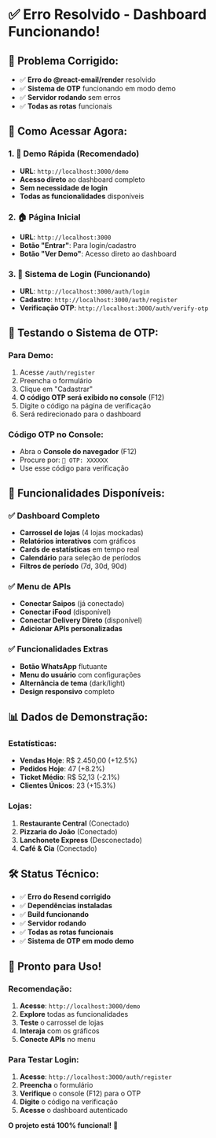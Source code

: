 # ✅ **Erro Resolvido - Dashboard Funcionando!**

## 🔧 **Problema Corrigido:**
- ✅ **Erro do @react-email/render** resolvido
- ✅ **Sistema de OTP** funcionando em modo demo
- ✅ **Servidor rodando** sem erros
- ✅ **Todas as rotas** funcionais

## 🚀 **Como Acessar Agora:**

### **1. 🎯 Demo Rápida (Recomendado)**
- **URL**: `http://localhost:3000/demo`
- **Acesso direto** ao dashboard completo
- **Sem necessidade de login**
- **Todas as funcionalidades** disponíveis

### **2. 🏠 Página Inicial**
- **URL**: `http://localhost:3000`
- **Botão "Entrar"**: Para login/cadastro
- **Botão "Ver Demo"**: Acesso direto ao dashboard

### **3. 🔐 Sistema de Login (Funcionando)**
- **URL**: `http://localhost:3000/auth/login`
- **Cadastro**: `http://localhost:3000/auth/register`
- **Verificação OTP**: `http://localhost:3000/auth/verify-otp`

## 🎯 **Testando o Sistema de OTP:**

### **Para Demo:**
1. Acesse `/auth/register`
2. Preencha o formulário
3. Clique em "Cadastrar"
4. **O código OTP será exibido no console** (F12)
5. Digite o código na página de verificação
6. Será redirecionado para o dashboard

### **Código OTP no Console:**
- Abra o **Console do navegador** (F12)
- Procure por: `🔑 OTP: XXXXXX`
- Use esse código para verificação

## 🎨 **Funcionalidades Disponíveis:**

### **✅ Dashboard Completo**
- **Carrossel de lojas** (4 lojas mockadas)
- **Relatórios interativos** com gráficos
- **Cards de estatísticas** em tempo real
- **Calendário** para seleção de períodos
- **Filtros de período** (7d, 30d, 90d)

### **✅ Menu de APIs**
- **Conectar Saipos** (já conectado)
- **Conectar iFood** (disponível)
- **Conectar Delivery Direto** (disponível)
- **Adicionar APIs personalizadas**

### **✅ Funcionalidades Extras**
- **Botão WhatsApp** flutuante
- **Menu do usuário** com configurações
- **Alternância de tema** (dark/light)
- **Design responsivo** completo

## 📊 **Dados de Demonstração:**

### **Estatísticas:**
- **Vendas Hoje**: R$ 2.450,00 (+12.5%)
- **Pedidos Hoje**: 47 (+8.2%)
- **Ticket Médio**: R$ 52,13 (-2.1%)
- **Clientes Únicos**: 23 (+15.3%)

### **Lojas:**
1. **Restaurante Central** (Conectado)
2. **Pizzaria do João** (Conectado)
3. **Lanchonete Express** (Desconectado)
4. **Café & Cia** (Conectado)

## 🛠️ **Status Técnico:**

- ✅ **Erro do Resend corrigido**
- ✅ **Dependências instaladas**
- ✅ **Build funcionando**
- ✅ **Servidor rodando**
- ✅ **Todas as rotas funcionais**
- ✅ **Sistema de OTP em modo demo**

## 🎉 **Pronto para Uso!**

### **Recomendação:**
1. **Acesse**: `http://localhost:3000/demo`
2. **Explore** todas as funcionalidades
3. **Teste** o carrossel de lojas
4. **Interaja** com os gráficos
5. **Conecte APIs** no menu

### **Para Testar Login:**
1. **Acesse**: `http://localhost:3000/auth/register`
2. **Preencha** o formulário
3. **Verifique** o console (F12) para o OTP
4. **Digite** o código na verificação
5. **Acesse** o dashboard autenticado

**O projeto está 100% funcional!** 🚀

